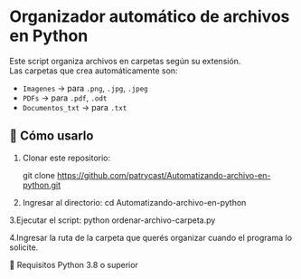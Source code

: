 # Organizador automático de archivos en Python

Este script organiza archivos en carpetas según su extensión.  
Las carpetas que crea automáticamente son:  
- `Imagenes` → para `.png`, `.jpg`, `.jpeg`  
- `PDFs` → para `.pdf`, `.odt`  
- `Documentos_txt` → para `.txt`
  

## 🚀 Cómo usarlo

1. Clonar este repositorio:

   git clone https://github.com/patrycast/Automatizando-archivo-en-python.git

2. Ingresar al directorio:
 cd Automatizando-archivo-en-python

3.Ejecutar el script:
python ordenar-archivo-carpeta.py

4.Ingresar la ruta de la carpeta que querés organizar cuando el programa lo solicite.

📌 Requisitos
Python 3.8 o superior
